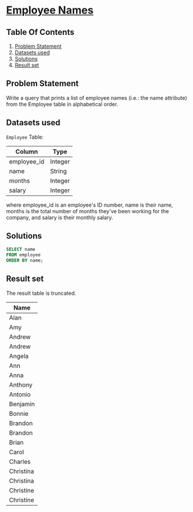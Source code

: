 # [Employee Names](https://www.hackerrank.com/challenges/name-of-employees/)

## Table Of Contents
1. [Problem Statement]()
2. [Datasets used]()
3. [Solutions]()
4. [Result set]()

## Problem Statement

Write a query that prints a list of employee names (i.e.: the name attribute) from the Employee table in alphabetical order.

## Datasets used

```Employee``` Table:

| Column      | Type    |
|-------------|---------|
| employee_id | Integer |
| name        | String  |
| months      | Integer |
| salary      | Integer |

where employee_id is an employee's ID number, name is their name, months is the total number of months they've been working for the company, and salary is their monthly salary.

## Solutions

```sql
SELECT name
FROM employee
ORDER BY name;
```

## Result set

The result table is truncated.

| Name      |
|-----------|
| Alan      |
| Amy       |
| Andrew    |
| Andrew    |
| Angela    |
| Ann       |
| Anna      |
| Anthony   |
| Antonio   |
| Benjamin  |
| Bonnie    |
| Brandon   |
| Brandon   |
| Brian     |
| Carol     |
| Charles   |
| Christina |
| Christina |
| Christine |
| Christine |